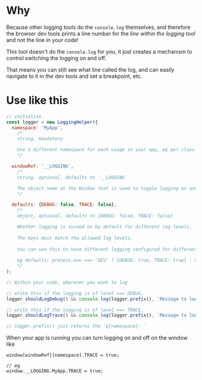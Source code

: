 # Why
Because other logging tools do the `console.log` themselves, and therefore the browser dev tools prints a line number for the *line within the logging tool* and not the line in your code!

This tool doesn't do the `console.log` for you, it just creates a mechanism to control switching the logging on and off. 

That means you can still see what line called the log, and can easily navigate to it in the dev tools and set a breakpoint, etc.


# Use like this

```javascript
// initialise
const logger = new LoggingHelper({
  namespace: 'MyApp',
    /*
    string, mandatory

    Use a different namespace for each usage in your app, eg per class / function / file
    */

  windowRef: '__LOGGING', 
    /* 
    string, optional, defaults to '__LOGGING'

    The object name on the Window that is used to toggle logging on and off
    */

  defaults: {DEBUG: false, TRACE: false},
    /*
    object, optional, defaults to {DEBUG: false, TRACE: false}

    Whether logging is turned on by default for different log levels.
    
    The keys must match the allowed log levels.
    
    You can use this to have different logging configured for different environments,
    
    eg defaults: process.env === 'DEV' ? {DEBUG: true, TRACE: true} : undefined
    */
);

// Within your code, wherever you want to log

// write this if the logging is of level === DEBUG,
logger.shouldLogDebug() && console.log(logger.prefix(), `Message to log`);

// write this if the logging is of level === TRACE,
logger.shouldLogTrace() && console.log(logger.prefix(), `Message to log`);

// logger.prefix() just returns the `${namespace}: `

```

When your app is running you can turn logging on and off on the window like
```
window[windowRef][namespace].TRACE = true;

// eg
window.__LOGGING.MyApp.TRACE = true;
```